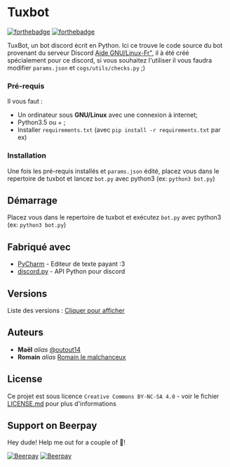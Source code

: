 # Tuxbot

[![forthebadge](http://forthebadge.com/images/badges/contains-cat-gifs.svg)](http://forthebadge.com)
[![forthebadge](https://forthebadge.com/images/badges/made-with-python.svg)](http://forthebadge.com)

TuxBot, un bot discord écrit en Python.
Ici ce trouve le code source du bot provenant du serveur Discord  [Aide GNU/Linux-Fr"](https://discord.gg/79943dJ "Rejoindre le serveur"), il à été créé spécialement pour ce discord, si vous souhaitez l'utiliser il vous faudra modifier ``params.json`` et ``cogs/utils/checks.py`` ;)

### Pré-requis

Il vous faut :

- Un ordinateur sous **GNU/Linux** avec une connexion à internet;
- Python3.5 ou + ;
- Installer ``requirements.txt`` (avec ``pip install -r requirements.txt`` par ex)

### Installation

Une fois les pré-requis installés et ``params.json`` édité, placez vous dans le repertoire de tuxbot et lancez ``bot.py`` avec python3 (ex: ``python3 bot.py``)

## Démarrage

Placez vous dans le repertoire de tuxbot et exécutez ``bot.py`` avec python3 (ex: ``python3 bot.py``)

## Fabriqué avec
* [PyCharm](https://www.jetbrains.com/pycharm/) - Editeur de texte payant :3
* [discord.py](https://github.com/Rapptz/discord.py) - API Python pour discord

## Versions
Liste des versions : [Cliquer pour afficher](https://github.com/outout14/tuxbot-bot/tags)

## Auteurs
* **Maël** _alias_ [@outout14](https://github.com/outout14)
* **Romain** _alias_ [Romain le malchanceux](https://github.com/Rom194)

## License

Ce projet est sous licence ``Creative Commons BY-NC-SA 4.0`` - voir le fichier [LICENSE.md](LICENSE.md) pour plus d'informations



## Support on Beerpay
Hey dude! Help me out for a couple of :beers:!

[![Beerpay](https://beerpay.io/outout14/tuxbot-bot/badge.svg?style=beer-square)](https://beerpay.io/outout14/tuxbot-bot)  [![Beerpay](https://beerpay.io/outout14/tuxbot-bot/make-wish.svg?style=flat-square)](https://beerpay.io/outout14/tuxbot-bot?focus=wish)